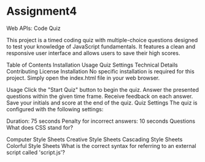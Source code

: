 # Assignment4
Web APIs: Code Quiz

This project is a timed coding quiz with multiple-choice questions designed to test your knowledge of JavaScript fundamentals. It features a clean and responsive user interface and allows users to save their high scores.

Table of Contents
Installation
Usage
Quiz Settings
Technical Details
Contributing
License
Installation
No specific installation is required for this project. Simply open the index.html file in your web browser.

Usage
Click the "Start Quiz" button to begin the quiz.
Answer the presented questions within the given time frame.
Receive feedback on each answer.
Save your initials and score at the end of the quiz.
Quiz Settings
The quiz is configured with the following settings:

Duration: 75 seconds
Penalty for incorrect answers: 10 seconds
Questions
What does CSS stand for?

Computer Style Sheets
Creative Style Sheets
Cascading Style Sheets
Colorful Style Sheets
What is the correct syntax for referring to an external script called 'script.js'?

<script src='script.js'>
<script href='script.js'>
<script name='script.js'>
<script file='script.js'>
Inside which HTML element do we put the JavaScript?

<script>
<javascript>
<scripting>
<js>


Technical Details
The project is built using HTML, CSS, and JavaScript. It dynamically updates the HTML and CSS based on user interactions.

HTML Structure
index.html: Defines the structure of the quiz, including questions, choices, and submission form.
CSS Styles
style.css: Provides global styles for the entire project and specific styles for the quiz.
JavaScript Logic
script.js: Implements the quiz functionality, including starting, displaying questions, checking answers, and ending the quiz.

Screenshot for repository

![Alt text](image.png)


Screenshot for the Javascript quiz


![Alt text](image-1.png)

